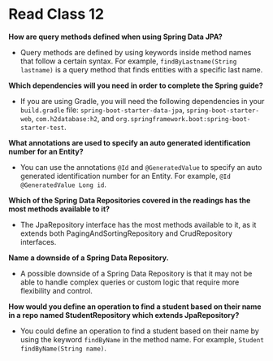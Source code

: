 # Read Class 12

**How are query methods defined when using Spring Data JPA?**

- Query methods are defined by using keywords inside method names that follow a certain syntax. For example, `findByLastname(String lastname)` is a query method that finds entities with a specific last name.

**Which dependencies will you need in order to complete the Spring guide?**

- If you are using Gradle, you will need the following dependencies in your `build.gradle` file: `spring-boot-starter-data-jpa`, `spring-boot-starter-web`, `com.h2database:h2`, and `org.springframework.boot:spring-boot-starter-test`.

**What annotations are used to specify an auto generated identification number for an Entity?**

- You can use the annotations `@Id` and `@GeneratedValue` to specify an auto generated identification number for an Entity. For example, `@Id @GeneratedValue Long id`.

**Which of the Spring Data Repositories covered in the readings has the most methods available to it?**
  
- The JpaRepository interface has the most methods available to it, as it extends both PagingAndSortingRepository and CrudRepository interfaces.

**Name a downside of a Spring Data Repository.**

- A possible downside of a Spring Data Repository is that it may not be able to handle complex queries or custom logic that require more flexibility and control.

**How would you define an operation to find a student based on their name in a repo named StudentRepository which extends JpaRepository?**

- You could define an operation to find a student based on their name by using the keyword `findByName` in the method name. For example, `Student findByName(String name)`.
